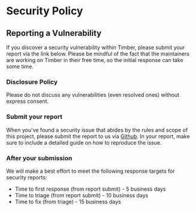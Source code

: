 # Security Policy

## Reporting a Vulnerability
If you discover a security vulnerability within Timber, please submit your report via the link below. Please be mindful of the fact that the maintainers are working on Timber in their free time, so the initial response can take some time.

### Disclosure Policy
Please do not discuss any vulnerabilities (even resolved ones) without express consent.

### Submit your report
When you've found a security issue that abides by the rules and scope of this project, please submit the report to us via [Github](https://github.com/timber/timber/security/advisories/new). In your report, make sure to include a detailed guide on how to reproduce the issue.

### After your submission
We will make a best effort to meet the following response targets for security reports:

- Time to first response (from report submit) - 5 business days
- Time to triage (from report submit) - 10 business days
- Time to fix (from triage) - 15 business days
